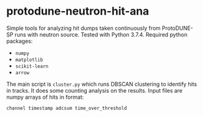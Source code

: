# protodune-neutron-hit-ana

Simple tools for analyzing hit dumps taken continuously from ProtoDUNE-SP runs with neutron source. Tested with Python 3.7.4. Required python packages:
* `numpy`
* `matplotlib`
* `scikit-learn`
* `arrow`

The main script is `cluster.py` which runs DBSCAN clustering to identify hits in tracks. It does some counting analysis on the results. Input files are numpy arrays of hits in format:

```
channel timestamp adcsum time_over_threshold
```

